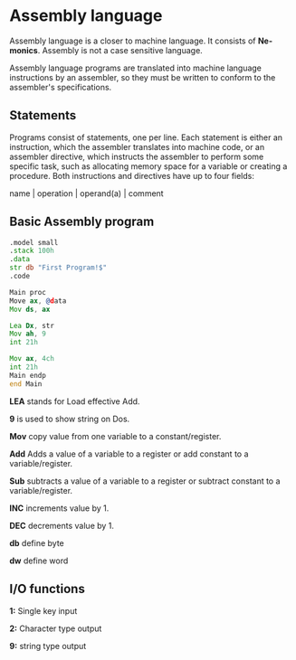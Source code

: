 # Assembly language

Assembly language is a closer to machine language. It consists of **Ne-monics**. Assembly is not a case sensitive language.

Assembly language programs are translated into machine language instructions by an assembler, so they must be written to conform to the assembler's specifications.

## Statements

Programs consist of statements, one per line. Each statement is either an instruction, which the assembler translates into machine code, or an assembler directive, which instructs the assembler to perform some specific task, such as allocating memory space for a variable or creating a procedure. Both instructions and directives have up to four fields:

name | operation | operand(a) | comment

## Basic Assembly program

```asm
.model small
.stack 100h
.data
str db "First Program!$"
.code

Main proc
Move ax, @data
Mov ds, ax

Lea Dx, str
Mov ah, 9
int 21h

Mov ax, 4ch
int 21h
Main endp
end Main
```

**LEA** stands for Load effective Add.

**9** is used to show string on Dos.

**Mov** copy value from one variable to a constant/register.

**Add** Adds a value of a variable to a register or add constant to a variable/register.

**Sub** subtracts a value of a variable to a register or subtract constant to a variable/register.

**INC** increments value by 1.

**DEC** decrements value by 1.

**db** define byte

**dw** define word

## I/O functions

**1:** Single key input

**2:** Character type output

**9:** string type output
